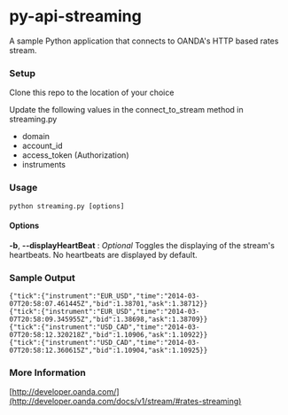py-api-streaming
================

A sample Python application that connects to OANDA's HTTP based rates stream.

### Setup

Clone this repo to the location of your choice

Update the following values in the connect_to_stream method in streaming.py

* domain
* account_id
* access_token (Authorization)
* instruments

### Usage

~~~
python streaming.py [options]
~~~

#### Options

**-b**, **--displayHeartBeat**
: _Optional_ Toggles the displaying of the stream's heartbeats.  No heartbeats are displayed by default.

### Sample Output

	{"tick":{"instrument":"EUR_USD","time":"2014-03-07T20:58:07.461445Z","bid":1.38701,"ask":1.38712}}
	{"tick":{"instrument":"EUR_USD","time":"2014-03-07T20:58:09.345955Z","bid":1.38698,"ask":1.38709}}
	{"tick":{"instrument":"USD_CAD","time":"2014-03-07T20:58:12.320218Z","bid":1.10906,"ask":1.10922}}
	{"tick":{"instrument":"USD_CAD","time":"2014-03-07T20:58:12.360615Z","bid":1.10904,"ask":1.10925}}

### More Information

[http://developer.oanda.com/](http://developer.oanda.com/docs/v1/stream/#rates-streaming)
